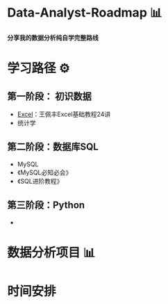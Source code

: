 # Data-Analyst-Roadmap 📊
**分享我的数据分析纯自学完整路线**

# 学习路径 ⚙️

## 第一阶段： 初识数据
  - [Excel](https://www.bilibili.com/video/BV1yJ411s7wS/?spm_id_from=333.337.search-card.all.click&vd_source=048f2d3fb232702db4d8b69ac02f4feb)：王佩丰Excel基础教程24讲
  - 统计学

## 第二阶段：数据库SQL
  - MySQL
  - 《MySQL必知必会》
  - 《SQL进阶教程》

## 第三阶段：Python
  - 

# 数据分析项目 📊

# 时间安排



#

